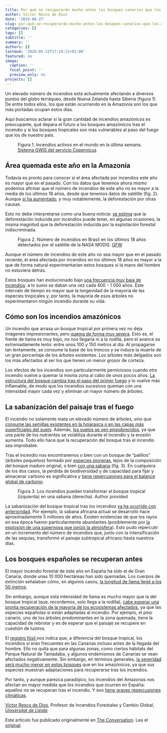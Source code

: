 ```yaml
---
title: Por qué se recuperarán mucho antes los bosques canarios que los amazónicos
author: Víctor Resco de Dios
date: '2019-08-27'
slug: por-qué-se-recuperarán-mucho-antes-los-bosques-canarios-que-los-amazónicos
categories: []
tags: []
subtitle: ''
summary: ''
authors: []
lastmod: '2020-05-23T17:19:21+02:00'
featured: no
image:
  caption: ''
  focal_point: ''
  preview_only: no
projects: []
---
```

<p>Un elevado número de incendios está actualmente afectando a diversos puntos del globo terráqueo, desde Nueva Zelanda hasta Siberia (figura 1). De entre todos ellos, los que están ocurriendo en la Amazonía son los que más portadas ocupan estos días. </p>

<p>Aquí buscamos aclarar si la gran cantidad de incendios amazónicos es preocupante, qué depara el futuro a los bosques amazónicos tras el incendio y si los bosques tropicales son más vulnerables al paso del fuego que los de nuestro país.</p>

<figure class="align-center zoomable">
            <a href="https://images.theconversation.com/files/289437/original/file-20190826-8868-ifhkai.png?ixlib=rb-1.1.0&amp;q=45&amp;auto=format&amp;w=1000&amp;fit=clip"><img alt="" src="https://images.theconversation.com/files/289437/original/file-20190826-8868-ifhkai.png?ixlib=rb-1.1.0&amp;q=45&amp;auto=format&amp;w=754&amp;fit=clip" srcset="https://images.theconversation.com/files/289437/original/file-20190826-8868-ifhkai.png?ixlib=rb-1.1.0&amp;q=45&amp;auto=format&amp;w=600&amp;h=292&amp;fit=crop&amp;dpr=1 600w, https://images.theconversation.com/files/289437/original/file-20190826-8868-ifhkai.png?ixlib=rb-1.1.0&amp;q=30&amp;auto=format&amp;w=600&amp;h=292&amp;fit=crop&amp;dpr=2 1200w, https://images.theconversation.com/files/289437/original/file-20190826-8868-ifhkai.png?ixlib=rb-1.1.0&amp;q=15&amp;auto=format&amp;w=600&amp;h=292&amp;fit=crop&amp;dpr=3 1800w, https://images.theconversation.com/files/289437/original/file-20190826-8868-ifhkai.png?ixlib=rb-1.1.0&amp;q=45&amp;auto=format&amp;w=754&amp;h=367&amp;fit=crop&amp;dpr=1 754w, https://images.theconversation.com/files/289437/original/file-20190826-8868-ifhkai.png?ixlib=rb-1.1.0&amp;q=30&amp;auto=format&amp;w=754&amp;h=367&amp;fit=crop&amp;dpr=2 1508w, https://images.theconversation.com/files/289437/original/file-20190826-8868-ifhkai.png?ixlib=rb-1.1.0&amp;q=15&amp;auto=format&amp;w=754&amp;h=367&amp;fit=crop&amp;dpr=3 2262w" sizes="(min-width: 1466px) 754px, (max-width: 599px) 100vw, (min-width: 600px) 600px, 237px"></a>
            <figcaption>
              <span class="caption">Figura 1. Incendios activos en el mundo en la última semana.</span>
              <span class="attribution"><a class="source" href="https://gwis.jrc.ec.europa.eu">Sistema GWIS del servicio Copernicus</a></span>
            </figcaption>
          </figure>

<h2>Área quemada este año en la Amazonía</h2>

<p>Todavía es pronto para conocer si el área afectada por incendios este año es mayor que en el pasado. Con los datos que tenemos ahora mismo podemos afirmar que el número de incendios de este año no es mayor a la media de los últimos 18 años, desde que tenemos datos de satélite (fig. 2). Aunque <a href="https://www.apnews.com/88a097ee5f574fd0bdf3b7a4e7e2b35f">sí ha aumentado</a>, y muy notablemente, la deforestación por otras causas. </p>

<p>Esto no debe interpretarse como una buena noticia: <a href="https://www.nature.com/articles/19066">se estima</a> que la deforestación inducida por incendios puede tener, en algunas ocasiones, la misma magnitud que la deforestación inducida por la explotación forestal indiscriminada.</p>

<figure class="align-center zoomable">
            <a href="https://images.theconversation.com/files/289438/original/file-20190826-8885-lluv5j.png?ixlib=rb-1.1.0&amp;q=45&amp;auto=format&amp;w=1000&amp;fit=clip"><img alt="" src="https://images.theconversation.com/files/289438/original/file-20190826-8885-lluv5j.png?ixlib=rb-1.1.0&amp;q=45&amp;auto=format&amp;w=754&amp;fit=clip" srcset="https://images.theconversation.com/files/289438/original/file-20190826-8885-lluv5j.png?ixlib=rb-1.1.0&amp;q=45&amp;auto=format&amp;w=600&amp;h=345&amp;fit=crop&amp;dpr=1 600w, https://images.theconversation.com/files/289438/original/file-20190826-8885-lluv5j.png?ixlib=rb-1.1.0&amp;q=30&amp;auto=format&amp;w=600&amp;h=345&amp;fit=crop&amp;dpr=2 1200w, https://images.theconversation.com/files/289438/original/file-20190826-8885-lluv5j.png?ixlib=rb-1.1.0&amp;q=15&amp;auto=format&amp;w=600&amp;h=345&amp;fit=crop&amp;dpr=3 1800w, https://images.theconversation.com/files/289438/original/file-20190826-8885-lluv5j.png?ixlib=rb-1.1.0&amp;q=45&amp;auto=format&amp;w=754&amp;h=433&amp;fit=crop&amp;dpr=1 754w, https://images.theconversation.com/files/289438/original/file-20190826-8885-lluv5j.png?ixlib=rb-1.1.0&amp;q=30&amp;auto=format&amp;w=754&amp;h=433&amp;fit=crop&amp;dpr=2 1508w, https://images.theconversation.com/files/289438/original/file-20190826-8885-lluv5j.png?ixlib=rb-1.1.0&amp;q=15&amp;auto=format&amp;w=754&amp;h=433&amp;fit=crop&amp;dpr=3 2262w" sizes="(min-width: 1466px) 754px, (max-width: 599px) 100vw, (min-width: 600px) 600px, 237px"></a>
            <figcaption>
              <span class="caption">Figura 2. Número de incendios en Brasil en los últimos 18 años detectados por el satélite de la NASA MODIS.</span>
              <span class="attribution"><a class="source" href="https://fires.globalforestwatch.org/home/">GFW</a></span>
            </figcaption>
          </figure>

<p>Aunque el número de incendios de este año no sea mayor que en el pasado reciente, el área afectada por incendios en los últimos 18 años es mayor a la que de forma natural experimentarían estos bosques si la mano del hombre no estuviera detrás. </p>

<p>Estos bosques han evolucionado bajo <a href="https://yalebooks.yale.edu/book/9780300084832/lessons-amazonia">una frecuencia muy baja de incendios</a>: a lo sumo se daban una vez cada 400 - 1 000 años. Este intervalo de tiempo es mayor que la longevidad de la mayoría de las especies tropicales y, por tanto, la mayoría de esos árboles no experimentaron ningún incendio durante su vida.</p>

<h2>Cómo son los incendios amazónicos</h2>

<p>Un incendio que arrasa un bosque tropical por primera vez no deja imágenes impresionantes, pero <a href="https://www.jstor.org/stable/2387566">quema de forma muy severa</a>. Esto es, el frente de llama es muy bajo, no nos llegaría ni a la rodilla, pero el avance es extremadamente lento: entre unos 100 y 150 metros al día. Al propagarse tan lentamente, se consume la base de los troncos y se induce la muerte de un gran porcentaje de los árboles existentes. Los árboles más delgados son los más afectados al ser los que tienen un menor grosor de corteza.</p>

<p>Los efectos de los incendios son particularmente perniciosos cuando otro incendio vuelve a quemar la misma zona al cabo de unos pocos años. <a href="https://science.sciencemag.org/content/284/5421/1832">La estructura del bosque cambia tras el paso del primer fuego</a> y lo vuelve más inflamable, de modo que los incendios sucesivos queman con una intensidad mayor cada vez y eliminan un mayor número de árboles.</p>

<h2>La sabanización del paisaje tras el fuego</h2>

<p>El incendio no solamente mata un elevado número de árboles, sino que <a href="https://www.nature.com/articles/nature01437">consume las semillas existentes en la hojarasca o en las capas más superficiales del suelo</a>. Además, <a href="https://royalsocietypublishing.org/doi/pdf/10.1098/rstb.2015.0171">los suelos se ven empobrecidos</a>, ya que una parte de los nutrientes se volatiliza durante el incendio y la erosión aumenta. Todo ello hace que la recuperación del bosque tras el incendio sea improbable.</p>

<p>Tras el incendio nos encontraremos o bien con un bosque de “palillos” (árboles pequeños) formado por <a href="https://www.ncbi.nlm.nih.gov/pmc/articles/PMC2373873/">especies pioneras</a>, lejos de la composición del bosque maduro original, o bien <a href="https://www.pnas.org/content/pnas/113/39/10759.full.pdf">con una sabana</a> (fig. 3). En cualquiera de los dos casos, la pérdida de biodiversidad y de capacidad para fijar y almacenar carbono es significativa y <a href="https://www.ipcc.ch/site/assets/uploads/2018/02/SYR_AR5_FINAL_full.pdf">tiene repercusiones para el balance global de carbono</a>.</p>

<figure class="align-center zoomable">
            <a href="https://images.theconversation.com/files/289439/original/file-20190826-8860-fli8jf.png?ixlib=rb-1.1.0&amp;q=45&amp;auto=format&amp;w=1000&amp;fit=clip"><img alt="" src="https://images.theconversation.com/files/289439/original/file-20190826-8860-fli8jf.png?ixlib=rb-1.1.0&amp;q=45&amp;auto=format&amp;w=754&amp;fit=clip" srcset="https://images.theconversation.com/files/289439/original/file-20190826-8860-fli8jf.png?ixlib=rb-1.1.0&amp;q=45&amp;auto=format&amp;w=600&amp;h=223&amp;fit=crop&amp;dpr=1 600w, https://images.theconversation.com/files/289439/original/file-20190826-8860-fli8jf.png?ixlib=rb-1.1.0&amp;q=30&amp;auto=format&amp;w=600&amp;h=223&amp;fit=crop&amp;dpr=2 1200w, https://images.theconversation.com/files/289439/original/file-20190826-8860-fli8jf.png?ixlib=rb-1.1.0&amp;q=15&amp;auto=format&amp;w=600&amp;h=223&amp;fit=crop&amp;dpr=3 1800w, https://images.theconversation.com/files/289439/original/file-20190826-8860-fli8jf.png?ixlib=rb-1.1.0&amp;q=45&amp;auto=format&amp;w=754&amp;h=280&amp;fit=crop&amp;dpr=1 754w, https://images.theconversation.com/files/289439/original/file-20190826-8860-fli8jf.png?ixlib=rb-1.1.0&amp;q=30&amp;auto=format&amp;w=754&amp;h=280&amp;fit=crop&amp;dpr=2 1508w, https://images.theconversation.com/files/289439/original/file-20190826-8860-fli8jf.png?ixlib=rb-1.1.0&amp;q=15&amp;auto=format&amp;w=754&amp;h=280&amp;fit=crop&amp;dpr=3 2262w" sizes="(min-width: 1466px) 754px, (max-width: 599px) 100vw, (min-width: 600px) 600px, 237px"></a>
            <figcaption>
              <span class="caption">Figura 3. Los incendios pueden transformar el bosque tropical (izquierda) en una sabana (derecha).</span>
              <span class="attribution"><span class="license">Author provided</span></span>
            </figcaption>
          </figure>

<p>La sabanización del bosque tropical tras los incendios <a href="https://onlinelibrary.wiley.com/doi/full/10.1111/j.1365-2486.2006.01239.x">ya ha ocurrido con anterioridad</a>. Por ejemplo, la sabana africana actual se desarrolló hace aproximadamente 5 millones de años. Existen evidencias de que los rayos en esa época fueron particularmente abundantes (posiblemente por <a href="https://arxiv.org/abs/1903.01501">la explosión de una supernova que ionizó la atmósfera</a>). Esto pudo repercutir en un incremento del número de incendios que, junto con la intensificación de las sequías, transformó el paisaje subtropical africano hasta nuestros días.</p>

<h2>Los bosques españoles se recuperan antes</h2>

<p>El mayor incendio forestal de este año en España ha sido el de Gran Canaria, donde unas 10 000 hectáreas han sido quemadas. Los cuerpos de extinción señalaban cómo, en algunos casos, <a href="https://www.efe.com/efe/canarias/medio-ambiente-y-ciencia/el-incendio-de-gran-canaria-con-llamas-50-metros-afecta-a-3-400-hectareas-y-tiene-focos-dificil-extincion/50001310-4045319">la longitud de llama llegó a los 50 metros</a>. </p>

<p>Sin embargo, aunque esta intensidad de llama es mucho mayor que la del bosque tropical (que, recordemos, solo llega a la rodilla), <a href="http://www.forestales.net/Canales/Ficha.aspx?IdMenu=b6947309-987f-4bff-808d-4e7e974ccaf8&amp;Cod=88dd9d2c-42b9-44bf-81a5-d87a21ae0e04&amp;Idioma=es-ES">cabe esperar una pronta recuperación de la mayoría de los ecosistemas afectados</a>, ya que las especies españolas sí están adaptadas al incendio. Por ejemplo, el pino canario, uno de los árboles predominantes en la zona quemada, tiene la capacidad de rebrotar y es de esperar que el paisaje se recupere en cuestión de lustros.</p>

<p>El <a href="http://macroecointern.dk/pdf-reprints/Noguet_al_Journal_of_Ecology_2013.pdf">registro fósil </a>nos indica que, a diferencia del bosque tropical, los incendios sí eran frecuentes en las Canarias incluso antes de la llegada del hombre. Ello no quita que para algunas zonas, como ciertos hábitats del Parque Natural de Tamadaba, y algunos endemismos de Canarias se vean afectados negativamente. Sin embargo, en términos generales, <a href="https://www.medfor.eu/news/paper-publication">la severidad será mucho menor en estos bosques</a> que en los amazónicos, ya que sus especies muestran adaptaciones para recuperarse tras los incendios.</p>

<p>Por tanto, y aunque parezca paradójico, los incendios del Amazonas nos afectan en mayor medida que los incendios que ocurren en España: aquellos no se recuperan tras el incendio. Y eso <a href="https://theconversation.com/incendios-en-el-amazonas-la-tragedia-de-lo-que-no-se-ve-122341">tiene graves repercusiones climáticas</a>.<!-- Below is The Conversation's page counter tag. Please DO NOT REMOVE. --><img src="https://counter.theconversation.com/content/122421/count.gif?distributor=republish-lightbox-basic" alt="The Conversation" width="1" height="1" style="border: none !important; box-shadow: none !important; margin: 0 !important; max-height: 1px !important; max-width: 1px !important; min-height: 1px !important; min-width: 1px !important; opacity: 0 !important; outline: none !important; padding: 0 !important; text-shadow: none !important" /><!-- Fin del código. Si no ve ningún código arriba, por favor, obtenga el nuevo código de la pestaña Avanzado después de hacer clic en el botón de republicar. El contador de páginas no recoge ningún dato personal. Más información: http://theconversation.com/es/republishing-guidelines --></p>

<p><span><a href="https://theconversation.com/profiles/victor-resco-de-dios-767249">Víctor Resco de Dios</a>, Profesor de Incendios Forestales y Cambio Global, <em><a href="https://theconversation.com/institutions/universitat-de-lleida-3488">Universitat de Lleida</a></em></span></p>

<p>Este artículo fue publicado originalmente en  <a href="https://theconversation.com">The Conversation</a>. Lea el <a href="https://theconversation.com/por-que-se-recuperaran-mucho-antes-los-bosques-canarios-que-los-amazonicos-122421">original</a>.</p>

